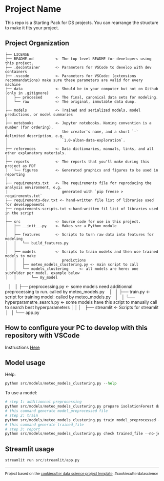 Project Name
==============================

This repo is a Starting Pack for DS projects. You can rearrange the structure to make it fits your project.

## Project Organization


    ├── LICENSE
    ├── README.md          <- The top-level README for developers using this project.
	├── .decontainer       <- Parameters for VSCode to develop with dev containers
	├── .vscode            <- Parameters for VSCode: (extensions recommandations) make sure these parameters are valid for every machine
    ├── data               <- Should be in your computer but not on Github (only in .gitignore)
    │   ├── processed      <- The final, canonical data sets for modeling.
    │   └── raw            <- The original, immutable data dump.
    │
    ├── models             <- Trained and serialized models, model predictions, or model summaries
    │
    ├── notebooks          <- Jupyter notebooks. Naming convention is a number (for ordering),
    │                         the creator's name, and a short `-` delimited description, e.g.
    │                         `1.0-alban-data-exploration`.
    │
    ├── references         <- Data dictionaries, manuals, links, and all other explanatory materials.
    │
    ├── reports            <- The reports that you'll make during this project as PDF
    │   └── figures        <- Generated graphics and figures to be used in reporting
    │
    ├── requirements.txt   <- The requirements file for reproducing the analysis environment, e.g.
    │                         generated with `pip freeze > requirements.txt`
    ├── requirements-dev.txt <- hand-written file list of libraries used for developpements
    ├── requirements-scripts.txt <-hand-written fil list of libraries used in the script
    │
    ├── src                <- Source code for use in this project.
    │   ├── __init__.py    <- Makes src a Python module
    │   │
    │   ├── features       <- Scripts to turn raw data into features for modeling
    │   │   └── build_features.py
    │   │
    │   ├── models         <- Scripts to train models and then use trained models to make
    │   │   │                 predictions
    │   │   ├── meteo_models_clustering.py <- main script to call
    │   │   └── models_clustering     <- all models are here: one subfolder per model. example below
    │   │       └── my_model
    │   │           ├── preprocessing.py <- some models need additionnal preprocessing to run. called by meteo_models.py
    │   │           ├── train.py <- script for training model: called by meteo_models.py
    │   │           └── hyperparametre_search.py <- some models have this script to manually call to search best hyperparameters
    │   │
    │   ├── streamlit  <- Scripts for streamlit
    │   │   └── app.py

## How to configure your PC to develop with this repository with VSCode
Instructions [Here](vscode-dev-config.md)

## Model usage
Help:
```python
python src/models/meteo_models_clustering.py --help
```

To use a model:
```python
# step 1: additionnal preprocessing
python src/models/meteo_models_clustering.py prepare isolationForest data/processed/meteo_pivot_cleaned_2010-2024_0.1.csv --no-joinspatial
# this command generate model_preprocessed file
# step 2: train
python src/models/meteo_models_clustering.py train model_preprocessed --no-joinspatial
# this command generate trained_file
# step 3: report
python src/models/meteo_models_clustering.py check trained_file --no-joinspatial
```

## Streamlit usage
```python
streamlit run src/streamlit/app.py
```


--------

<p><small>Project based on the <a target="_blank" href="https://drivendata.github.io/cookiecutter-data-science/">cookiecutter data science project template</a>. #cookiecutterdatascience</small></p>
